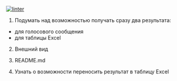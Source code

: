 [![linter](https://github.com/nerodnoy/OnlineSchoolHelper/actions/workflows/linter.yml/badge.svg)](https://github.com/nerodnoy/OnlineSchoolHelper/actions/workflows/linter.yml)

1) Подумать над возможностью получать сразу два результата:
- для голосового сообщения
- для таблицы Excel

2) Внешний вид

3) README.md

4) Узнать о возможности переносить результат в таблицу Excel
